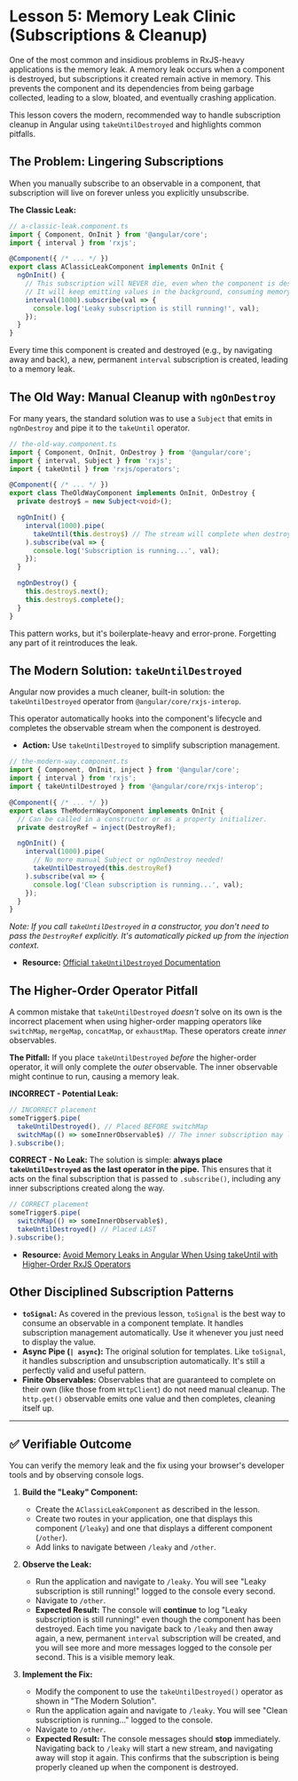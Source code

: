 # Lesson 5: Memory Leak Clinic (Subscriptions & Cleanup)

One of the most common and insidious problems in RxJS-heavy applications is the memory leak. A memory leak occurs when a component is destroyed, but subscriptions it created remain active in memory. This prevents the component and its dependencies from being garbage collected, leading to a slow, bloated, and eventually crashing application.

This lesson covers the modern, recommended way to handle subscription cleanup in Angular using `takeUntilDestroyed` and highlights common pitfalls.

## The Problem: Lingering Subscriptions

When you manually subscribe to an observable in a component, that subscription will live on forever unless you explicitly unsubscribe.

**The Classic Leak:**
```typescript
// a-classic-leak.component.ts
import { Component, OnInit } from '@angular/core';
import { interval } from 'rxjs';

@Component({ /* ... */ })
export class AClassicLeakComponent implements OnInit {
  ngOnInit() {
    // This subscription will NEVER die, even when the component is destroyed.
    // It will keep emitting values in the background, consuming memory.
    interval(1000).subscribe(val => {
      console.log('Leaky subscription is still running!', val);
    });
  }
}
```
Every time this component is created and destroyed (e.g., by navigating away and back), a new, permanent `interval` subscription is created, leading to a memory leak.

## The Old Way: Manual Cleanup with `ngOnDestroy`

For many years, the standard solution was to use a `Subject` that emits in `ngOnDestroy` and pipe it to the `takeUntil` operator.

```typescript
// the-old-way.component.ts
import { Component, OnInit, OnDestroy } from '@angular/core';
import { interval, Subject } from 'rxjs';
import { takeUntil } from 'rxjs/operators';

@Component({ /* ... */ })
export class TheOldWayComponent implements OnInit, OnDestroy {
  private destroy$ = new Subject<void>();

  ngOnInit() {
    interval(1000).pipe(
      takeUntil(this.destroy$) // The stream will complete when destroy$ emits.
    ).subscribe(val => {
      console.log('Subscription is running...', val);
    });
  }

  ngOnDestroy() {
    this.destroy$.next();
    this.destroy$.complete();
  }
}
```
This pattern works, but it's boilerplate-heavy and error-prone. Forgetting any part of it reintroduces the leak.

## The Modern Solution: `takeUntilDestroyed`

Angular now provides a much cleaner, built-in solution: the `takeUntilDestroyed` operator from `@angular/core/rxjs-interop`.

This operator automatically hooks into the component's lifecycle and completes the observable stream when the component is destroyed.

- **Action:** Use `takeUntilDestroyed` to simplify subscription management.

```typescript
// the-modern-way.component.ts
import { Component, OnInit, inject } from '@angular/core';
import { interval } from 'rxjs';
import { takeUntilDestroyed } from '@angular/core/rxjs-interop';

@Component({ /* ... */ })
export class TheModernWayComponent implements OnInit {
  // Can be called in a constructor or as a property initializer.
  private destroyRef = inject(DestroyRef);

  ngOnInit() {
    interval(1000).pipe(
      // No more manual Subject or ngOnDestroy needed!
      takeUntilDestroyed(this.destroyRef)
    ).subscribe(val => {
      console.log('Clean subscription is running...', val);
    });
  }
}
```
*Note: If you call `takeUntilDestroyed` in a constructor, you don't need to pass the `DestroyRef` explicitly. It's automatically picked up from the injection context.*

- **Resource:** [Official `takeUntilDestroyed` Documentation](https://angular.io/guide/rxjs-interop#unsubscribing-with-takeuntildestroyed)

## The Higher-Order Operator Pitfall

A common mistake that `takeUntilDestroyed` *doesn't* solve on its own is the incorrect placement when using higher-order mapping operators like `switchMap`, `mergeMap`, `concatMap`, or `exhaustMap`. These operators create *inner* observables.

**The Pitfall:** If you place `takeUntilDestroyed` *before* the higher-order operator, it will only complete the *outer* observable. The inner observable might continue to run, causing a memory leak.

**INCORRECT - Potential Leak:**
```typescript
// INCORRECT placement
someTrigger$.pipe(
  takeUntilDestroyed(), // Placed BEFORE switchMap
  switchMap(() => someInnerObservable$) // The inner subscription may leak
).subscribe();
```

**CORRECT - No Leak:**
The solution is simple: **always place `takeUntilDestroyed` as the last operator in the pipe.** This ensures that it acts on the final subscription that is passed to `.subscribe()`, including any inner subscriptions created along the way.

```typescript
// CORRECT placement
someTrigger$.pipe(
  switchMap(() => someInnerObservable$),
  takeUntilDestroyed() // Placed LAST
).subscribe();
```

- **Resource:** [Avoid Memory Leaks in Angular When Using takeUntil with Higher-Order RxJS Operators](https://dev.to/petersaktor/avoid-memory-leaks-in-angular-when-using-takeuntil-with-higher-order-rxjs-operators-268m)

## Other Disciplined Subscription Patterns

-   **`toSignal`:** As covered in the previous lesson, `toSignal` is the best way to consume an observable in a component template. It handles subscription management automatically. Use it whenever you just need to display the value.
-   **Async Pipe (`| async`):** The original solution for templates. Like `toSignal`, it handles subscription and unsubscription automatically. It's still a perfectly valid and useful pattern.
-   **Finite Observables:** Observables that are guaranteed to complete on their own (like those from `HttpClient`) do not need manual cleanup. The `http.get()` observable emits one value and then completes, cleaning itself up.

---

## ✅ Verifiable Outcome

You can verify the memory leak and the fix using your browser's developer tools and by observing console logs.

1.  **Build the "Leaky" Component:**
    -   Create the `AClassicLeakComponent` as described in the lesson.
    -   Create two routes in your application, one that displays this component (`/leaky`) and one that displays a different component (`/other`).
    -   Add links to navigate between `/leaky` and `/other`.

2.  **Observe the Leak:**
    -   Run the application and navigate to `/leaky`. You will see "Leaky subscription is still running!" logged to the console every second.
    -   Navigate to `/other`.
    -   **Expected Result:** The console will **continue** to log "Leaky subscription is still running!" even though the component has been destroyed. Each time you navigate back to `/leaky` and then away again, a new, permanent `interval` subscription will be created, and you will see more and more messages logged to the console per second. This is a visible memory leak.

3.  **Implement the Fix:**
    -   Modify the component to use the `takeUntilDestroyed()` operator as shown in "The Modern Solution".
    -   Run the application again and navigate to `/leaky`. You will see "Clean subscription is running..." logged to the console.
    -   Navigate to `/other`.
    -   **Expected Result:** The console messages should **stop** immediately. Navigating back to `/leaky` will start a new stream, and navigating away will stop it again. This confirms that the subscription is being properly cleaned up when the component is destroyed.